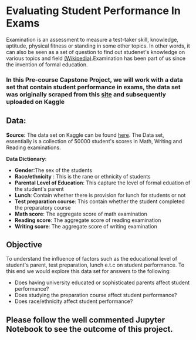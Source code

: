 # Evaluating Student Performance In Exams

Examination is an assessment to measure a test-taker skill, knowledge, aptitude, physical fitness or standing in some other topics. In other words, it can also be seen as a set of question to find out studenet's knowledge on various topics and field [(Wikipedia)]().Examination has been part of us since the invention of formal education.

### In this Pre-course Capstone Project, we will work with a data set that contain student performance in exams, the data set was originally scraped from this [site]('http://roycekimmons.com/tools/generated_data/exams') and subsequently uploaded on Kaggle


## Data:
**Source:**
The data set on Kaggle can be found [here](https://www.kaggle.com/spscientist/students-performance-in-exams/version/1#StudentsPerformance.csv).
The Data set, essentially is a collection of 50000 student's scores in Math, Writing and Reading examinations.


**Data Dictionary**:

*  **Gender**:The sex of the students
*  **Race/ethnicity** : This is the rane or ethnicity of students
*  **Parental Level of Education**: This capture the level of formal eduation of the student's parent
*  **Lunch**: Contain whether there is provision for lunch for students or not
* **Test preparation course**: This contain whether the student completed the preparatory course
*  **Math score**: The aggregate score of math examination
*  **Reading score**: The aggregate score of reading examination
*  **Writing score**: The aggregate score of writing examination


## Objective

To understand the influence of factors such as the educational level of student's parent, test preparation, lunch e.t.c on student performance.
To this end we would explore this data set for answers to the following:
* Does having university educated or sophisticated parents affect student performance?
* Does studying the preparation course affect student performance?
* Does race/ethnicity affect  student performance?



## Please follow the well commented Jupyter Notebook to see the outcome of this project.
